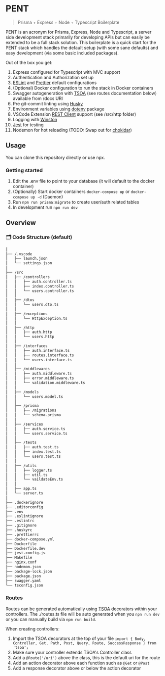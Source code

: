 # PENT
> Prisma + Express + Node + Typescript Boilerplate

PENT is an acronym for Prisma, Express, Node and Typescript, a server side development stack primarily for developing APIs but can easily be extended to be a full stack solution. This boilerplate is a quick start for the PENT stack which handles the default setup (with some sane defaults) and easy development (via some basic included packages).

Out of the box you get:

1) Express configured for Typescript with MVC support
2) Authentication and Authorization set up
3) [ESLint](https://eslint.org/) and [Prettier](https://prettier.io/) default configurations
4) (Optional) Docker configuration to run the stack in Docker containers
5) Swagger autogeneration with [TSOA](https://github.com/lukeautry/tsoa) (see routes documentation below) available from /docs URI
6) Pre git-commit linting using [Husky](https://github.com/typicode/husky)
7) Environment variables using [dotenv](https://www.npmjs.com/package/dotenv) package 
8) VSCode Extension [REST Client](https://marketplace.visualstudio.com/items?itemName=humao.rest-client) support (see /src/http folder)
9) Logging with [Winston](https://github.com/winstonjs/winston)
10) [Jest](https://jestjs.io/) for testing
11) Nodemon for hot reloading (TODO: Swap out for [chokidar](https://codeburst.io/dont-use-nodemon-there-are-better-ways-fc016b50b45e))

## Usage

You can clone this repository directly or use npx.

### Getting started

1. Edit the .env file to point to your database (it will default to the docker container)
2. (Optionally) Start docker containers `docker-compose up` or `docker-compose up -d` (Daemon)
3. Run `npm run prisma:migrate` to create user/auth related tables
4. In development run `npm run dev`

## Overview

### 🗂 Code Structure (default)

```bash
│
├── /.vscode
│   ├── launch.json
│   └── settings.json
│
├── /src
│   ├── /controllers
│   │   ├── auth.controller.ts
│   │   ├── index.controller.ts
│   │   └── users.controller.ts
│   │
│   ├── /dtos
│   │   └── users.dto.ts
│   │
│   ├── /exceptions
│   │   └── HttpException.ts
│   │
│   ├── /http
│   │   ├── auth.http
│   │   └── users.http
│   │
│   ├── /interfaces
│   │   ├── auth.interface.ts
│   │   ├── routes.interface.ts
│   │   └── users.interface.ts
│   │
│   ├── /middlewares
│   │   ├── auth.middleware.ts
│   │   ├── error.middleware.ts
│   │   └── validation.middleware.ts
│   │
│   ├── /models
│   │   └── users.model.ts
│   │
│   ├── /prisma
│   │   ├── /migrations
│   │   └── schema.prisma
│   │
│   ├── /services
│   │   ├── auth.service.ts
│   │   └── users.service.ts
│   │
│   ├── /tests
│   │   ├── auth.test.ts
│   │   ├── index.test.ts
│   │   └── users.test.ts
│   │
│   ├── /utils
│   │   ├── logger.ts
│   │   ├── util.ts
│   │   └── vaildateEnv.ts
│   │
│   ├── app.ts
│   └── server.ts
│
├── .dockerignore
├── .editorconfig
├── .env
├── .eslintignore
├── .eslintrc
├── .gitignore
├── .huskyrc
├── .prettierrc
├── docker-compose.yml
├── Dockerfile
├── Dockerfile.dev
├── jest.config.js
├── Makefile
├── nginx.conf
├── nodemon.json
├── package-lock.json
├── package.json
├── swagger.yaml
└── tsconfig.json
```

### Routes

Routes can be generated automatically using [TSOA](https://github.com/lukeautry/tsoa) decorators within your controllers. The ./routes.ts file will be auto generated when you `npn run dev` or you can manually build via `npm run build`.

When creating controllers:

1. Import the TSOA decorators at the top of your file `import { Body, Controller, Get, Path, Post, Query, Route, SuccessResponse } from 'tsoa';`
2. Make sure your controller extends TSOA's Controller class
3. Add a `@Route('/uri')` above the class, this is the default uri for the route
4. Add an action decorator above each function such as `@Get` or `@Post`
5. Add a response decorator above or below the action decorator